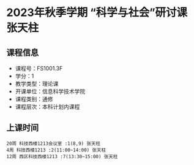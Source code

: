# 2023年秋季学期 “科学与社会”研讨课 张天柱






## 课程信息

- 课程号：FS1001.3F
- 学分：1
- 教学类型：理论课
- 开课单位：信息科学技术学院
- 课程类别：通修
- 课程层次：本科计划内课程

## 上课时间

```
20周 科技西楼1213会议室 :1(8,9) 张天柱
4周 科技西楼1213 :2(11:00~14:00) 张天柱
12周 西区科技西楼1213 :7(13:30~15:00) 张天柱
```

